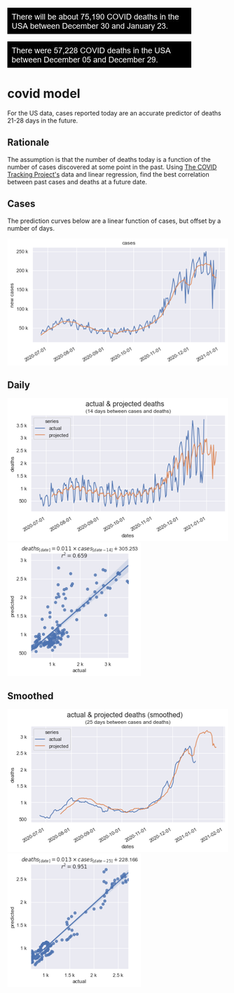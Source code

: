 ![deaths](deaths.jpg)

![previous-deaths](previous-deaths.jpg)

# covid model

For the US data, cases reported today are an accurate predictor of deaths 21-28 days in the future.

## Rationale

The assumption is that the number of deaths today is a function of the number of cases discovered at some point in the past. Using [The COVID Tracking Project's](https://covidtracking.com/data) data and linear regression, find the best correlation between past cases and deaths at a future date.

## Cases

The prediction curves below are a linear function of cases, but offset by a number of days.

![cases](cases.png)

## Daily

<img src="dailycomparison.png" width="508" height="327">
<img src="daily.png" width="305" height="305">

## Smoothed

<img src="smoothedcomparison.png" width="508" height="327">
<img src="smoothed.png" width="305" height="305">